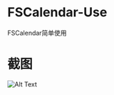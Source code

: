 # FSCalendar-Use
FSCalendar简单使用
# 截图
![Alt Text](https://gitee.com/tommen-ios/FSCalendar-Use/blob/main/screenshots/Untitled.gif) 
